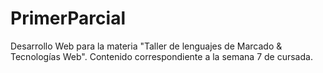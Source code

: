 # PrimerParcial
Desarrollo Web para la materia "Taller de lenguajes de Marcado &amp; Tecnologías Web". Contenido correspondiente a la semana 7 de cursada.
